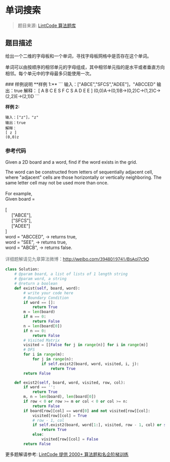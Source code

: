 # 单词搜索
 > 题目来源: [LintCode 算法题库](https://www.lintcode.com/problem/word-search/?utm_source=sc-github-wzz)
 ## 题目描述
 <p><span style="line-height: 1.42857143;">给出一个二维的字母板和一个单词，寻找字母板网格中是否存在这个单词。</span><br></p><p>单词可以由按顺序的相邻单元的字母组成，其中相邻单元指的是水平或者垂直方向相邻。每个单元中的字母最多只能使用一次。</p>
 ### 样例说明
 **样例 1:**
```
输入：["ABCE","SFCS","ADEE"]，"ABCCED"
输出：true
解释：
[    
     A B C E
     S F C S 
     A D E E
]
(0,0)A->(0,1)B->(0,2)C->(1,2)C->(2,2)E->(2,1)D
```

**样例 2:**
```
输入：["z"]，"z"
输出：true
解释：
[ z ]
(0,0)z
```
 ### 参考代码
 Given a 2D board and a word, find if the word exists in the grid.&nbsp;<div>The word can be constructed from letters of sequentially adjacent cell, where "adjacent" cells are those horizontally or vertically neighboring. The same letter cell may not be used more than once.&nbsp;</div><div><br></div><div>For example,&nbsp;</div><div>Given board =&nbsp;</div><div><br></div><div>[&nbsp;</div><div>&nbsp;&nbsp;&nbsp;&nbsp;&nbsp;["ABCE"],&nbsp;</div><div>&nbsp;&nbsp;&nbsp;&nbsp;&nbsp;["SFCS"],&nbsp;</div><div>&nbsp;&nbsp;&nbsp;&nbsp;&nbsp;["ADEE"]&nbsp;</div><div>]&nbsp;</div><div>word = "ABCCED", -&gt; returns true,&nbsp;</div><div>word = "SEE", -&gt; returns true,&nbsp;</div><div>word = "ABCB", -&gt; returns false.</div><div><br></div><div><span style="color: rgb(102, 110, 112); font-family: 'Open Sans', Arial, sans-serif; line-height: 22.3999996185303px;">详细题解请见九章算法微博：</span><font color="#666e70" face="Open Sans, Arial, sans-serif"><span style="line-height: 22.3999996185303px;"><a href="http://weibo.com/3948019741/BsAol7c9Q" target="_blank">http://weibo.com/3948019741/BsAol7c9Q</a></span></font><br></div>
```python
class Solution:
    # @param board, a list of lists of 1 length string
    # @param word, a string
    # @return a boolean
    def exist(self, board, word):
        # write your code here
        # Boundary Condition
        if word == []:
            return True
        m = len(board)
        if m == 0:
            return False
        n = len(board[0])
        if n == 0:
            return False
        # Visited Matrix
        visited = [[False for j in range(n)] for i in range(m)]
        # DFS
        for i in range(m):
            for j in range(n):
                if self.exist2(board, word, visited, i, j):
                    return True
        return False

    def exist2(self, board, word, visited, row, col):
        if word == '':
            return True
        m, n = len(board), len(board[0])
        if row < 0 or row >= m or col < 0 or col >= n:
            return False
        if board[row][col] == word[0] and not visited[row][col]:
            visited[row][col] = True
            # row - 1, col
            if self.exist2(board, word[1:], visited, row - 1, col) or self.exist2(board, word[1:], visited, row, col - 1) or self.exist2(board, word[1:], visited, row + 1, col) or self.exist2(board, word[1:], visited, row, col + 1):
                return True
            else:
                visited[row][col] = False
        return False
```
 更多题解请参考: [LintCode 提供 2000+ 算法题和名企阶梯训练](https://www.lintcode.com/problem/?utm_source=sc-github-wzz)